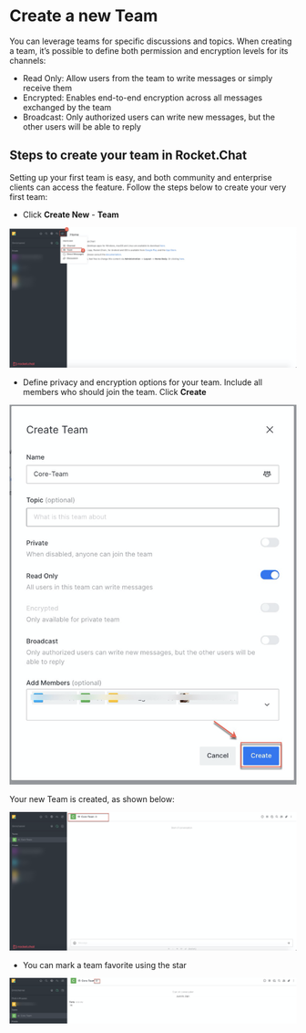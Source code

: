 # Create a new Team

You can leverage teams for specific discussions and topics. When creating a team, it’s possible to define both permission and encryption levels for its channels:

* Read Only: Allow users from the team to write messages or simply receive them
* Encrypted: Enables end-to-end encryption across all messages exchanged by the team
* Broadcast: Only authorized users can write new messages, but the other users will be able to reply

## **Steps to create your team in Rocket.Chat**

Setting up your first team is easy, and both community and enterprise clients can access the feature. Follow the steps below to create your very first team:

* Click **Create New** - **Team**

![](../../../.gitbook/assets/image%20%28337%29.png)

* Define privacy and encryption options for your team. Include all members who should join the team. Click **Create**

![](../../../.gitbook/assets/image%20%28338%29.png)

Your new Team is created, as shown below:

![](../../../.gitbook/assets/image%20%28339%29.png)

* You can mark a team favorite using the star

![](../../../.gitbook/assets/image%20%28349%29%20%281%29%20%281%29%20%281%29%20%281%29%20%282%29%20%282%29%20%282%29.png)

